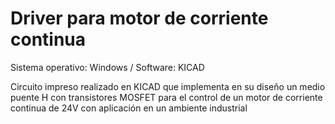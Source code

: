 # Driver para motor de corriente continua

Sistema operativo: Windows / Software: KICAD

Circuito impreso realizado en KICAD que implementa en su diseño un medio puente H con transistores MOSFET para el control de un motor de corriente continua de 24V con aplicación en un ambiente industrial
